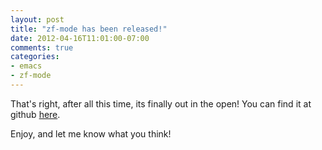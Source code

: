 ```yaml
---
layout: post
title: "zf-mode has been released!"
date: 2012-04-16T11:01:00-07:00
comments: true
categories:
- emacs
- zf-mode
---
```

That's right, after all this time, its finally out in the open! You can find it at github [here](https://github.com/echosa/zf-mode).

Enjoy, and let me know what you think!
